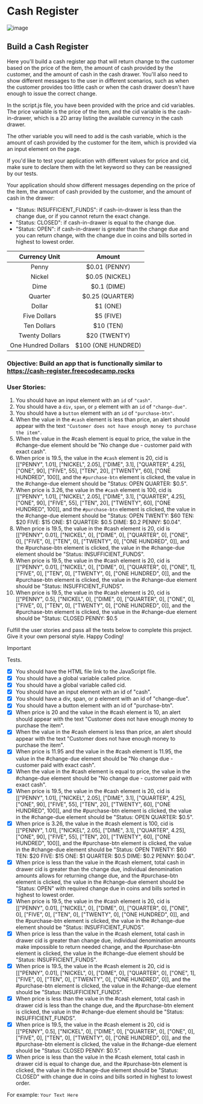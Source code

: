 # Cash Register 
![image](https://github.com/Milave-kun/JavaScript-Algorithms-and-Data-Structures/assets/125982535/884583ff-af05-41c3-b054-0720865ab46a)

## Build a Cash Register
Here you'll build a cash register app that will return change to the customer based on the price of the item, the amount of cash provided by the customer, and the amount of cash in the cash drawer. You'll also need to show different messages to the user in different scenarios, such as when the customer provides too little cash or when the cash drawer doesn't have enough to issue the correct change.

In the script.js file, you have been provided with the price and cid variables. The price variable is the price of the item, and the cid variable is the cash-in-drawer, which is a 2D array listing the available currency in the cash drawer.

The other variable you will need to add is the cash variable, which is the amount of cash provided by the customer for the item, which is provided via an input element on the page.

If you'd like to test your application with different values for price and cid, make sure to declare them with the let keyword so they can be reassigned by our tests.

Your application should show different messages depending on the price of the item, the amount of cash provided by the customer, and the amount of cash in the drawer:
- "Status: INSUFFICIENT_FUNDS": if cash-in-drawer is less than the change due, or if you cannot return the exact change.
- "Status: CLOSED": if cash-in-drawer is equal to the change due.
- "Status: OPEN": if cash-in-drawer is greater than the change due and you can return change, with the change due in coins and bills sorted in highest to lowest order.

|   **Currency Unit**  |      **Amount**     |
|:--------------------:|:-------------------:|
| Penny                | $0.01 (PENNY)       |
| Nickel               | $0.05 (NICKEL)      |
| Dime                 | $0.1 (DIME)         |
| Quarter              | $0.25 (QUARTER)     |
| Dollar               | $1 (ONE)            |
| Five Dollars         | $5 (FIVE)           |
| Ten Dollars          | $10 (TEN)           |
| Twenty Dollars       | $20 (TWENTY)        |
| One Hundred Dollars  | $100 (ONE HUNDRED)  |

### Objective: Build an app that is functionally similar to https://cash-register.freecodecamp.rocks

### User Stories:
1. You should have an input element with an ```id``` of ```"cash"```.
2. You should have a ```div```, ```span```, or ```p``` element with an ```id``` of ```"change-due"```.
3. You should have a ```button``` element with an ```id``` of ```"purchase-btn"```.
4. When the value in the ```#cash``` element is less than price, an alert should appear with the text ```"Customer does not have enough money to purchase the item"```.
5. When the value in the #cash element is equal to price, the value in the #change-due element should be "No change due - customer paid with exact cash".
6. When price is 19.5, the value in the ```#cash``` element is 20, cid is [["PENNY", 1.01], ["NICKEL", 2.05], ["DIME", 3.1], ["QUARTER", 4.25], ["ONE", 90], ["FIVE", 55], ["TEN", 20], ["TWENTY", 60], ["ONE HUNDRED", 100]], and the ```#purchase-btn``` element is clicked, the value in the #change-due element should be "Status: OPEN QUARTER: $0.5".
7. When price is 3.26, the value in the ```#cash``` element is 100, cid is [["PENNY", 1.01], ["NICKEL", 2.05], ["DIME", 3.1], ["QUARTER", 4.25], ["ONE", 90], ["FIVE", 55], ["TEN", 20], ["TWENTY", 60], ["ONE HUNDRED", 100]], and the ```#purchase-btn``` element is clicked, the value in the #change-due element should be "Status: OPEN TWENTY: $60 TEN: $20 FIVE: $15 ONE: $1 QUARTER: $0.5 DIME: $0.2 PENNY: $0.04".
8. When price is 19.5, the value in the #cash element is 20, cid is [["PENNY", 0.01], ["NICKEL", 0], ["DIME", 0], ["QUARTER", 0], ["ONE", 0], ["FIVE", 0], ["TEN", 0], ["TWENTY", 0], ["ONE HUNDRED", 0]], and the #purchase-btn element is clicked, the value in the #change-due element should be "Status: INSUFFICIENT_FUNDS".
9. When price is 19.5, the value in the #cash element is 20, cid is [["PENNY", 0.01], ["NICKEL", 0], ["DIME", 0], ["QUARTER", 0], ["ONE", 1], ["FIVE", 0], ["TEN", 0], ["TWENTY", 0], ["ONE HUNDRED", 0]], and the #purchase-btn element is clicked, the value in the #change-due element should be "Status: INSUFFICIENT_FUNDS".
10. When price is 19.5, the value in the #cash element is 20, cid is [["PENNY", 0.5], ["NICKEL", 0], ["DIME", 0], ["QUARTER", 0], ["ONE", 0], ["FIVE", 0], ["TEN", 0], ["TWENTY", 0], ["ONE HUNDRED", 0]], and the #purchase-btn element is clicked, the value in the #change-due element should be "Status: CLOSED PENNY: $0.5

Fulfill the user stories and pass all the tests below to complete this project. Give it your own personal style. Happy Coding!

> [!IMPORTANT]
> Tests.

- [x] You should have the HTML file link to the JavaScript file.
- [x] You should have a global variable called price.
- [x] You should have a global variable called cid.
- [x] You should have an input element with an id of "cash".
- [x] You should have a div, span, or p element with an id of "change-due".
- [x] You should have a button element with an id of "purchase-btn".
- [x] When price is 20 and the value in the #cash element is 10, an alert should appear with the text "Customer does not have enough money to purchase the item".
- [x] When the value in the #cash element is less than price, an alert should appear with the text "Customer does not have enough money to purchase the item".
- [x] When price is 11.95 and the value in the #cash element is 11.95, the value in the #change-due element should be "No change due - customer paid with exact cash".
- [x] When the value in the #cash element is equal to price, the value in the #change-due element should be "No change due - customer paid with exact cash".
- [x] When price is 19.5, the value in the #cash element is 20, cid is [["PENNY", 1.01], ["NICKEL", 2.05], ["DIME", 3.1], ["QUARTER", 4.25], ["ONE", 90], ["FIVE", 55], ["TEN", 20], ["TWENTY", 60], ["ONE HUNDRED", 100]], and the #purchase-btn element is clicked, the value in the #change-due element should be "Status: OPEN QUARTER: $0.5".
- [x] When price is 3.26, the value in the #cash element is 100, cid is [["PENNY", 1.01], ["NICKEL", 2.05], ["DIME", 3.1], ["QUARTER", 4.25], ["ONE", 90], ["FIVE", 55], ["TEN", 20], ["TWENTY", 60], ["ONE HUNDRED", 100]], and the #purchase-btn element is clicked, the value in the #change-due element should be "Status: OPEN TWENTY: $60 TEN: $20 FIVE: $15 ONE: $1 QUARTER: $0.5 DIME: $0.2 PENNY: $0.04".
- [x] When price is less than the value in the #cash element, total cash in drawer cid is greater than the change due, individual denomination amounts allows for returning change due, and the #purchase-btn element is clicked, the value in the #change-due element should be "Status: OPEN" with required change due in coins and bills sorted in highest to lowest order.
- [x] When price is 19.5, the value in the #cash element is 20, cid is [["PENNY", 0.01], ["NICKEL", 0], ["DIME", 0], ["QUARTER", 0], ["ONE", 0], ["FIVE", 0], ["TEN", 0], ["TWENTY", 0], ["ONE HUNDRED", 0]], and the #purchase-btn element is clicked, the value in the #change-due element should be "Status: INSUFFICIENT_FUNDS".
- [x] When price is less than the value in the #cash element, total cash in drawer cid is greater than change due, individual denomination amounts make impossible to return needed change, and the #purchase-btn element is clicked, the value in the #change-due element should be "Status: INSUFFICIENT_FUNDS".
- [x] When price is 19.5, the value in the #cash element is 20, cid is [["PENNY", 0.01], ["NICKEL", 0], ["DIME", 0], ["QUARTER", 0], ["ONE", 1], ["FIVE", 0], ["TEN", 0], ["TWENTY", 0], ["ONE HUNDRED", 0]], and the #purchase-btn element is clicked, the value in the #change-due element should be "Status: INSUFFICIENT_FUNDS".
- [x] When price is less than the value in the #cash element, total cash in drawer cid is less than the change due, and the #purchase-btn element is clicked, the value in the #change-due element should be "Status: INSUFFICIENT_FUNDS".
- [x] When price is 19.5, the value in the #cash element is 20, cid is [["PENNY", 0.5], ["NICKEL", 0], ["DIME", 0], ["QUARTER", 0], ["ONE", 0], ["FIVE", 0], ["TEN", 0], ["TWENTY", 0], ["ONE HUNDRED", 0]], and the #purchase-btn element is clicked, the value in the #change-due element should be "Status: CLOSED PENNY: $0.5".
- [x] When price is less than the value in the #cash element, total cash in drawer cid is equal to change due, and the #purchase-btn element is clicked, the value in the #change-due element should be "Status: CLOSED" with change due in coins and bills sorted in highest to lowest order.

For example:
``` Your Text Here ```
